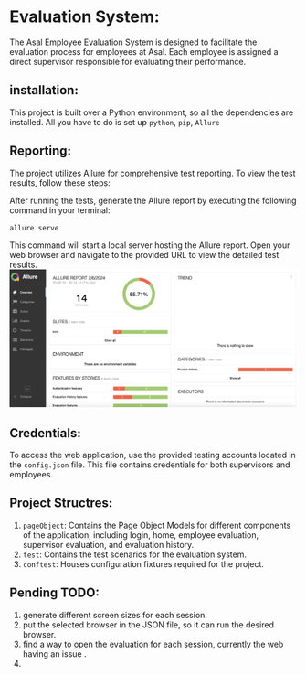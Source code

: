 # Evaluation System:
The Asal Employee Evaluation System is designed to facilitate the evaluation process for employees at Asal. 
Each employee is assigned a direct supervisor responsible for evaluating their performance.
## installation:
This project is built over a Python environment, so all the dependencies are installed.
All you have to do is set up `python`, `pip`, `Allure`

## Reporting:
The project utilizes Allure for comprehensive test reporting. To view the test results, follow these steps:

After running the tests, generate the Allure report by executing the following command in your terminal:
```
allure serve
```
This command will start a local server hosting the Allure report. Open your web browser and navigate to the provided URL to view the detailed test results.
![Test Report](./utills/images/test_results.png)

## Credentials:
To access the web application, use the provided testing accounts located in the `config.json` file. This file contains credentials for both supervisors and employees.


## Project Structres:
1. `pageObject`: Contains the Page Object Models for different components of the application, including login, home, employee evaluation, supervisor evaluation, and evaluation history.
2. `test`: Contains the test scenarios for the evaluation system.
3. `conftest`: Houses configuration fixtures required for the project.

## Pending TODO:
1. generate different screen sizes for each session.
2. put the selected browser in the JSON file, so it can run the desired browser.
3. find a way to open the evaluation for each session, currently the web having an issue .
4. 
